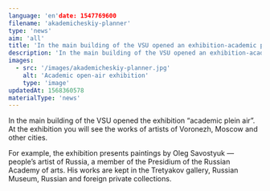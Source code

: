 ```yaml
---
language: 'en'date: 1547769600
filename: 'akademicheskiy-planner'
type: 'news'
aim: 'all'
title: 'In the main building of the VSU opened an exhibition-academic plein air'
description: 'In the main building of the VSU opened an exhibition-academic plein air'
images:
  - src: '/images/akademicheskiy-planner.jpg'
    alt: 'Academic open-air exhibition'
    type: 'image'
updatedAt: 1568360578
materialType: 'news'
---
```

In the main building of the VSU opened the exhibition “academic plein air”. At the exhibition you will see the works of artists of Voronezh, Moscow and other cities.

For example, the exhibition presents paintings by Oleg Savostyuk — people’s artist of Russia, a member of the Presidium of the Russian Academy of arts. His works are kept in the Tretyakov gallery, Russian Museum, Russian and foreign private collections.
